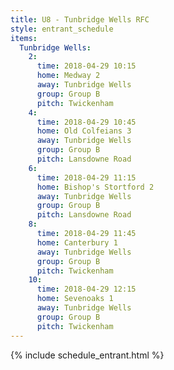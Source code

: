 ```yaml
---
title: U8 - Tunbridge Wells RFC
style: entrant_schedule
items:
  Tunbridge Wells:
    2:
      time: 2018-04-29 10:15
      home: Medway 2
      away: Tunbridge Wells
      group: Group B
      pitch: Twickenham
    4:
      time: 2018-04-29 10:45
      home: Old Colfeians 3
      away: Tunbridge Wells
      group: Group B
      pitch: Lansdowne Road
    6:
      time: 2018-04-29 11:15
      home: Bishop's Stortford 2
      away: Tunbridge Wells
      group: Group B
      pitch: Lansdowne Road
    8:
      time: 2018-04-29 11:45
      home: Canterbury 1
      away: Tunbridge Wells
      group: Group B
      pitch: Twickenham
    10:
      time: 2018-04-29 12:15
      home: Sevenoaks 1
      away: Tunbridge Wells
      group: Group B
      pitch: Twickenham
---
```


{% include schedule_entrant.html %}
